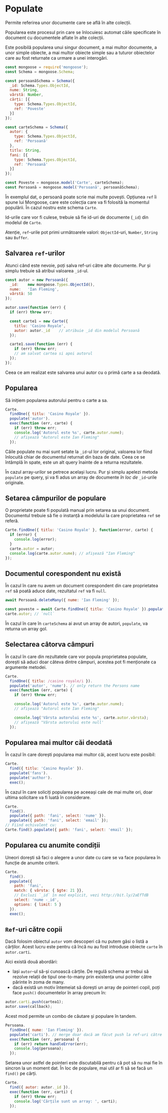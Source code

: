 # Populate

Permite referirea unor documente care se află în alte colecții.

Popularea este procesul prin care se înlocuiesc automat căile specificate în document cu documentele aflate în alte colecții.

Este posibilă popularea unui singur document, a mai multor documente, a unor simple obiecte, a mai multor obiecte simple sau a tuturor obiectelor care au fost returnate ca urmare a unei interogări.


```javascript
const mongoose = require('mongoose');
const Schema = mongoose.Schema;

const persoanăSchema = Schema({
  _id: Schema.Types.ObjectId,
  nume: String,
  vârstă: Number,
  cărți: [{
    type: Schema.Types.ObjectId,
    ref: 'Poveste'
  }]
});

const carteSchema = Schema({
  autor: {
    type: Schema.Types.ObjectId,
    ref: 'Persoană'
  },
  titlu: String,
  fani: [{
    type: Schema.Types.ObjectId,
    ref: 'Persoană'
  }]
});

const Poveste = mongoose.model('Carte', carteSchema);
const Persoană = mongoose.model('Persoană', persoanăSchema);
```

În exemplul dat, o persoană poate scrie mai multe povești. Opțiunea `ref` îi spune lui Mongoose, care este colecția care va fi folosită la momentul populării. În cazul nostru este schema `Carte`.

Id-urile care vor fi culese, trebuie să fie id-uri de documente (`_id`) din modelul de `Carte`.

Atenție, `ref`-urile pot primi următoarele valori: `ObjectId`-uri, `Number`, `String` sau `Buffer`.

## Salvarea `ref`-urilor

Atunci când este nevoie, poți salva ref-uri către alte documente. Pur și simplu trebuie să atribui valoarea `_id`-ul.

```javascript
const autor = new Persoană({
  _id:    new mongoose.Types.ObjectId(),
  nume:   'Ian Fleming',
  vârstă: 50
});

autor.save(function (err) {
  if (err) throw err;

  const carte1 = new Carte({
    titlu: 'Casino Royale',
    autor: autor._id    // atribuie _id din modelul Persoană
  });

  carte1.save(function (err) {
    if (err) throw err;
    // am salvat cartea si apoi autorul
  });
});
```

Ceea ce am realizat este salvarea unui autor cu o primă carte a sa deodată.

## Popularea

Să inițiem popularea autorului pentru o carte a sa.

```javascript
Carte.
  findOne({ titlu: 'Casino Royale' }).
  populate('autor').
  exec(function (err, carte) {
    if (err) throw err;
    console.log('Autorul este %s', carte.autor.nume);
    // afișează "Autorul este Ian Fleming"
  });
```

Căile populate nu mai sunt setate la `_id`-ul lor original, valoarea lor fiind înlocuită chiar de documentul returnat din baza de date. Ceea ce se întâmplă în spate, este un alt query înainte de a returna rezultatele.

În cazul array-urilor se petrece același lucru. Pur și simplu apelezi metoda `populate` pe query, și va fi adus un array de documente *în loc de* `_id`-urile originale.

## Setarea câmpurilor de populare

O proprietate poate fi populată manual prin setarea sa unui document. Documentul trebuie să fie o instanță a modelului la care proprietatea `ref` se referă.

```javascript
Carte.findOne({ titlu: 'Casino Royale' }, function(error, carte) {
  if (error) {
    console.log(error);
  }
  carte.autor = autor;
  console.log(carte.autor.nume); // afișează "Ian Fleming"
});
```

## Documentul corespondent nu există

În cazul în care nu avem un document corespondent din care proprietatea `ref` să poată aduce date, rezultatul `ref` va fi `null`.

```javascript
await Persoană.deleteMany({ nume: 'Ian Fleming' });

const poveste = await Carte.findOne({ titlu: 'Casino Royale' }).populate('autor');
carte.autor; // `null`
```

În cazul în care în `carteSchema` ai avut un array de autori, `populate`, va returna un array gol.

## Selectarea câtorva câmpuri

În cazul în care din rezultatele care vor popula proprietatea populate, dorești să aduci doar câteva dintre câmpuri, acestea pot fi menționate ca argumente metodei.

```javascript
Carte.
  findOne({ titlu: /casino royale/i }).
  populate('autor', 'nume'). // only return the Persons name
  exec(function (err, carte) {
    if (err) throw err;

    console.log('Autorul este %s', carte.autor.nume);
    // afișează "Autorul este Ian Fleming"

    console.log('Vârsta autorului este %s', carte.autor.vârsta);
    // afișează "Vârsta autorului este null'
  });
```

## Popularea mai multor căi deodată

În cazul în care dorești popularea mai multor căi, acest lucru este posibil:

```javascript
Carte.
  find({ titlu: 'Casino Royale' }).
  populate('fans').
  populate('author').
  exec();
```

În cazul în care soliciți popularea pe aceeași cale de mai multe ori, doar ultima solicitare va fi luată în considerare.

```javascript
Carte.
  find().
  populate({ path: 'fani', select: 'nume' }).
  populate({ path: 'fani', select: 'email' });
// Fiind echivalent cu:
Carte.find().populate({ path: 'fani', select: 'email' });
```

## Popularea cu anumite condiții

Uneori dorești să faci o alegere a unor date cu care se va face popularea în funcție de anumite criterii.

```javascript
Carte.
  find().
  populate({
    path: 'fani',
    match: { vârsta: { $gte: 21 }},
    // Excluzi `_id` în mod explicit, vezi http://bit.ly/2aEfTdB
    select: 'nume -_id',
    options: { limit: 5 }
  }).
  exec();
```

## `Ref`-uri către copii

Dacă folosim obiectul `autor` vom descoperi că nu putem găsi o listă a cărților. Acest lucru este pentru că încă nu au fost introduse obiecte `carte` în `autor.carti`.

Aici există două abordări:

- lași `autor`-ul să-și cunoască cărțile. De regulă schema ar trebui să rezolve relații de tipul one-to-many prin existența unui pointer către părinte în zoma de many.
- dacă există un motiv întemeiat să dorești un array de pointeri copil, poți face `push()` documentelor în array precum în:

```javascript
autor.carti.push(cartea1);
autor.save(callback);
```

Acest mod permite un combo de căutare și populare în tandem.

```javascript
Persoana.
  findOne({ nume: 'Ian Fleming' }).
  populate('carti'). // merge doar dacă am făcut push la ref-uri către copil
  exec(function (err, persoana) {
    if (err) return handleError(err);
    console.log(persoana);
  });
```

Setarea unor astfel de pointeri este discutabilă pentru că pot să nu mai fie în sincron la un moment dat. În loc de populare, mai util ar fi să se facă un `find()` pe cărți.

```javascript
Carte.
  find({ autor: autor._id }).
  exec(function (err, carti) {
    if (err) throw err;
    console.log('Cărțile sunt un array: ', carti);
  });
```
